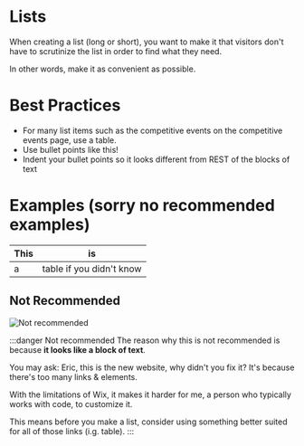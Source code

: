 # Lists

When creating a list (long or short), you want to make it that visitors don't have to scrutinize the list in order to find what they need.

In other words, make it as convenient as possible.

# Best Practices

 - For many list items such as the competitive events on the competitive events page, use a table.
 - Use bullet points like this!
 - Indent your bullet points so it looks different from REST of the blocks of text

# Examples (sorry no recommended examples)
|This| is |
|--|--|
| a | table if you didn't know |

## Not Recommended

![Not recommended](https://imgur.com/rcQnuQa.png)

:::danger Not recommended
The reason why this is not recommended is because **it looks like a block of text**.

You may ask: Eric, this is the new website, why didn't you fix it?
It's because there's too many links & elements. 

With the limitations of Wix, it makes it harder for me, a person who typically works with code, to customize it.

This means before you make a list, consider using something better suited for all of those links (i.g. table).
:::